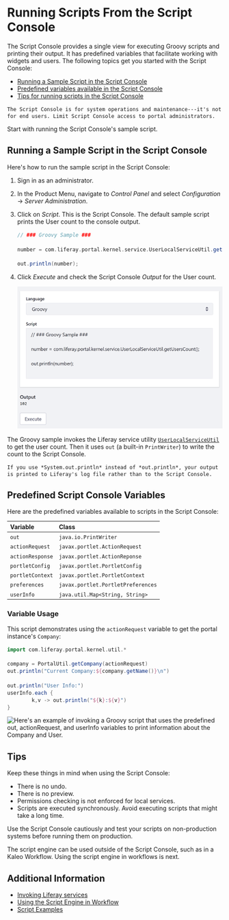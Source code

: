 # Running Scripts From the Script Console

The Script Console provides a single view for executing Groovy scripts and printing their output. It has predefined variables that facilitate working with widgets and users. The following topics get you started with the Script Console:

* [Running a Sample Script in the Script Console](#running-a-sample-script-in-the-script-console)
* [Predefined variables available in the Script Console](#predefined-variables)
* [Tips for running scripts in the Script Console](#tips)

```{important}
The Script Console is for system operations and maintenance---it's not for end users. Limit Script Console access to portal administrators.
```

Start with running the Script Console's sample script.

## Running a Sample Script in the Script Console

Here's how to run the sample script in the Script Console:

1. Sign in as an administrator.
1. In the Product Menu, navigate to *Control Panel* and select *Configuration* &rarr; *Server Administration*.
1. Click on *Script*. This is the Script Console. The default sample script prints the User count to the console output.

    ```groovy
    // ### Groovy Sample ###

    number = com.liferay.portal.kernel.service.UserLocalServiceUtil.getUsersCount();

    out.println(number);
    ```

1. Click *Execute* and check the Script Console *Output* for the User count.

    ![The Script Console's sample Groovy script prints the User count to Script Console output.](./running-scripts-from-the-script-console/images/01.png)

The Groovy sample invokes the Liferay service utility [`UserLocalServiceUtil`](https://learn.liferay.com/reference/latest/en/dxp/javadocs/portal-kernel/com/liferay/portal/kernel/service/UserLocalServiceUtil.html) to get the user count. Then it uses `out` (a built-in `PrintWriter`) to write the count to the Script Console.

```{note}
If you use *System.out.println* instead of *out.println*, your output is printed to Liferay's log file rather than to the Script Console.
```

## Predefined Script Console Variables

Here are the predefined variables available to scripts in the Script Console:

| Variable | Class |
| :------- | :---- |
| `out` | `java.io.PrintWriter` |
| `actionRequest` | `javax.portlet.ActionRequest` |
| `actionResponse` | `javax.portlet.ActionReponse` |
| `portletConfig` | `javax.portlet.PortletConfig` |
| `portletContext` | `javax.portlet.PortletContext` |
| `preferences` | `javax.portlet.PortletPreferences` |
| `userInfo` | `java.util.Map<String, String>` |

### Variable Usage

This script demonstrates using the `actionRequest` variable to get the portal instance's `Company`:

```groovy
import com.liferay.portal.kernel.util.*

company = PortalUtil.getCompany(actionRequest)
out.println("Current Company:${company.getName()}\n")

out.println("User Info:")
userInfo.each {
        k,v -> out.println("${k}:${v}")
}
```

![Here's an example of invoking a Groovy script that uses the predefined out, actionRequest, and userInfo variables to print information about the Company and User.](./running-scripts-from-the-script-console/images/02.png)

## Tips

Keep these things in mind when using the Script Console:

* There is no undo.
* There is no preview.
* Permissions checking is not enforced for local services.
* Scripts are executed synchronously. Avoid executing scripts that might take a long time.

Use the Script Console cautiously and test your scripts on non-production systems before running them on production.

The script engine can be used outside of the Script Console, such as in a Kaleo Workflow. Using the script engine in workflows is next.

## Additional Information

* [Invoking Liferay services](./invoking-liferay-services-from-scripts.md)
* [Using the Script Engine in Workflow](../../process-automation/workflow/developer-guide/using-the-script-engine-in-workflow.md)
* [Script Examples](./script-examples.md)
